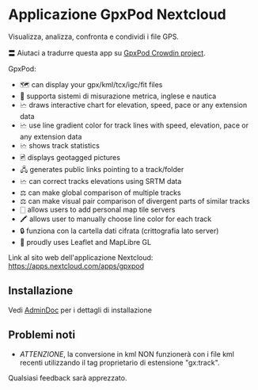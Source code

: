 # Applicazione GpxPod Nextcloud

Visualizza, analizza, confronta e condividi i file GPS.

〓 Aiutaci a tradurre questa app su [GpxPod Crowdin project](https://crowdin.com/project/gpxpod).

GpxPod:

* 🗺 can display your gpx/kml/tcx/igc/fit files
* 📏 supporta sistemi di misurazione metrica, inglese e nautica
* 🗠 draws interactive chart for elevation, speed, pace or any extension data
* 🗠 use line gradient color for track lines with speed, elevation, pace or any extension data
* 🗠 shows track statistics
* 🖻 displays geotagged pictures
* 🖧 generates public links pointing to a track/folder
* 🗠 can correct tracks elevations using SRTM data
* ⚖ can make global comparison of multiple tracks
* ⚖ can make visual pair comparison of divergent parts of similar tracks
* 🀆 allows users to add personal map tile servers
* 🖍 allows user to manually choose line color for each track
* 🔒 funziona con la cartella dati cifrata (crittografia lato server)
* 🍂 proudly uses Leaflet and MapLibre GL

Link al sito web dell'applicazione Nextcloud: https://apps.nextcloud.com/apps/gpxpod

## Installazione

Vedi [AdminDoc](https://gitlab.com/eneiluj/gpxpod-oc/wikis/admindoc) per i dettagli di installazione

## Problemi noti

* *ATTENZIONE*, la conversione in kml NON funzionerà con i file kml recenti utilizzando il tag proprietario di estensione "gx:track".

Qualsiasi feedback sarà apprezzato.
